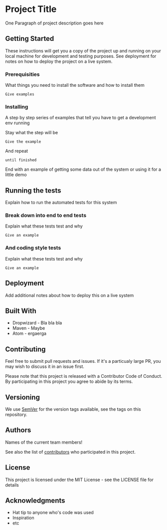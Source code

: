 # Project Title

One Paragraph of project description goes here

## Getting Started

These instructions will get you a copy of the project up and running on your local machine for development and testing purposes. See deployment for notes on how to deploy the project on a live system.

### Prerequisities

What things you need to install the software and how to install them

```
Give examples
```

### Installing

A step by step series of examples that tell you have to get a development env running

Stay what the step will be

```
Give the example
```

And repeat

```
until finished
```

End with an example of getting some data out of the system or using it for a little demo

## Running the tests

Explain how to run the automated tests for this system

### Break down into end to end tests

Explain what these tests test and why

```
Give an example
```

### And coding style tests

Explain what these tests test and why

```
Give an example
```

## Deployment

Add additional notes about how to deploy this on a live system

## Built With

* Dropwizard - Bla bla bla
* Maven - Maybe
* Atom - ergaerga

## Contributing

Feel free to submit pull requests and issues. If it's a particualy large PR, you may wish to discuss it in an issue first.

Please note that this project is released with a Contributor Code of Conduct. By participating in this project you agree to abide by its terms.

## Versioning

We use [SemVer](http://semver.org/) for the version tags available, see the tags on this repository. 

## Authors

Names of the current team members!

See also the list of [contributors](https://github.com/your/project/contributors) who participated in this project.

## License

This project is licensed under the MIT License - see the LICENSE file for details

## Acknowledgments

* Hat tip to anyone who's code was used
* Inspiration
* etc

